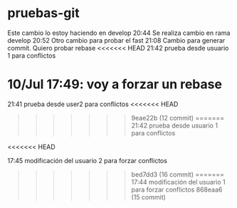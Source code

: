 # pruebas-git

Este cambio lo estoy haciendo en develop
20:44 Se realiza cambio en rama develop
20:52 Otro cambio para probar el fast
21:08 Cambio para generar commit. Quiero probar  rebase
<<<<<<< HEAD
21:42 prueba desde usuario 1 para conflictos

10/Jul 17:49: voy a forzar un rebase
=======

21:41 prueba desde user2 para conflictos
<<<<<<< HEAD
>>>>>>> 9eae22b (12 commit)
=======
21:42 prueba desde usuario 1 para conflictos

<<<<<<< HEAD

17:45 modificación del usuario 2 para forzar conflictos
>>>>>>> bed7dd3 (16 commit)
=======
17:44 modificación del usuario 1 para forzar conflictos
>>>>>>> 868eaa6 (15 commit)
